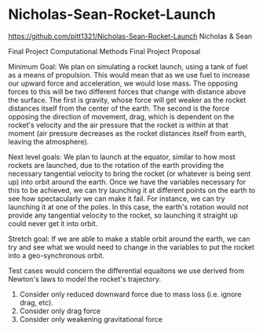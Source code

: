 # Nicholas-Sean-Rocket-Launch
https://github.com/pitt1321/Nicholas-Sean-Rocket-Launch
Nicholas & Sean

Final Project
Computational Methods Final Project Proposal

Minimum Goal:
We plan on simulating a rocket launch, using a tank of fuel as a means of propulsion.  This would mean that as we use fuel to
increase our upward force and acceleration, we would lose mass.  The opposing forces to this will be two different forces that change with distance above the surface.  The first is gravity, whose force will get weaker as the rocket distances itself from the center of the earth.  The second is the force opposing the direction of movement, drag, which is dependent on the rocket's velocity and the air pressure that the rocket is within at that moment (air pressure decreases as the rocket distances itself from earth, leaving the atmosphere).

Next level goals:
We plan to launch at the equator, similar to how most rockets are launched, due to the rotation of the earth providing the necessary tangential velocity to bring the rocket (or whatever is being sent up) into orbit around the earth.  Once we have the variables necessary for this to be achieved, we can try launching it at different points on the earth to see how spectacularly we can make it fail. For instance, we can try launching it at one of the poles. In this case, the earth's rotation would not provide any tangential velocity to the rocket, so launching it straight up could never get it into orbit.

Stretch goal:
If we are able to make a stable orbit around the earth, we can try and see what we would need to change in the variables to put the rocket into a geo-synchronous orbit.
	
Test cases would concern the differential equaitons we use derived from Newton's laws to model the rocket's trajectory.

1. Consider only reduced downward force due to mass loss (i.e. ignore drag, etc).
2. Consider only drag force
3. Consider only weakening gravitational force
